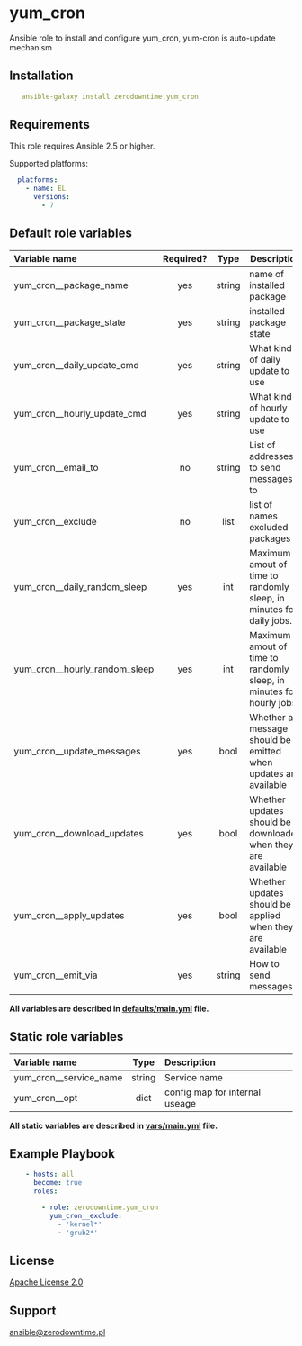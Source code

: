 # yum_cron

Ansible role to install and configure yum_cron,
yum-cron is auto-update mechanism

## Installation

```yaml
   ansible-galaxy install zerodowntime.yum_cron
```

## Requirements

This role requires Ansible 2.5 or higher.

Supported platforms:

```yaml
  platforms:
    - name: EL
      versions:
        - 7
```

## Default role variables

| Variable name                 | Required? |  Type  | Description                                                         |
|:----------------------------- |:---------:|:------:| ------------------------------------------------------------------- |
| yum_cron__package_name        |    yes    | string | name of installed package                                           |
| yum_cron__package_state       |    yes    | string | installed package state                                             |
| yum_cron__daily_update_cmd    |    yes    | string | What kind of daily update to use                                    |
| yum_cron__hourly_update_cmd   |    yes    | string | What kind of hourly update to use                                   |
| yum_cron__email_to            |    no     | string | List of addresses to send messages to                               |
| yum_cron__exclude             |    no     |  list  | list of names excluded packages                                     |
| yum_cron__daily_random_sleep  |    yes    |  int   | Maximum amout of time to randomly sleep, in minutes for daily jobs. |
| yum_cron__hourly_random_sleep |    yes    |  int   | Maximum amout of time to randomly sleep, in minutes for hourly jobs |
| yum_cron__update_messages     |    yes    |  bool  | Whether a message should be emitted when updates are available      |
| yum_cron__download_updates    |    yes    |  bool  | Whether updates should be downloaded when they are available        |
| yum_cron__apply_updates       |    yes    |  bool  | Whether updates should be applied when they are available           |
| yum_cron__emit_via            |    yes    | string | How to send messages                                                |

**All variables are described in [defaults/main.yml](defaults/main.yml) file.**

## Static role variables

| Variable name          |  Type  | Description                    |
|:---------------------- |:------:|:------------------------------ |
| yum_cron__service_name | string | Service name                   |
| yum_cron__opt          |  dict  | config map for internal useage |

**All static variables are described in [vars/main.yml](vars/main.yml) file.**

## Example Playbook

```yaml
    - hosts: all
      become: true
      roles:

        - role: zerodowntime.yum_cron
          yum_cron__exclude:
            - 'kernel*'
            - 'grub2*'
```

## License

[Apache License 2.0](LICENSE)

## Support

ansible@zerodowntime.pl
